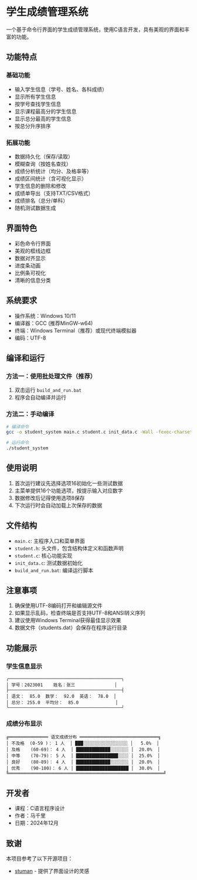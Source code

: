 # 学生成绩管理系统

一个基于命令行界面的学生成绩管理系统，使用C语言开发，具有美观的界面和丰富的功能。

## 功能特点

### 基础功能
- 输入学生信息（学号、姓名、各科成绩）
- 显示所有学生信息
- 按学号查找学生信息
- 显示课程最高分的学生信息
- 显示总分最高的学生信息
- 按总分升序排序

### 拓展功能
- 数据持久化（保存/读取）
- 模糊查询（按姓名查找）
- 成绩分析统计（均分、及格率等）
- 成绩区间统计（含可视化显示）
- 学生信息的删除和修改
- 成绩单导出（支持TXT/CSV格式）
- 成绩排名（总分/单科）
- 随机测试数据生成

## 界面特色
- 彩色命令行界面
- 美观的框线边框
- 数据对齐显示
- 进度条动画
- 比例条可视化
- 清晰的信息分类

## 系统要求
- 操作系统：Windows 10/11
- 编译器：GCC (推荐MinGW-w64)
- 终端：Windows Terminal（推荐）或现代终端模拟器
- 编码：UTF-8

## 编译和运行

### 方法一：使用批处理文件（推荐）
1. 双击运行 `build_and_run.bat`
2. 程序会自动编译并运行

### 方法二：手动编译
```bash
# 编译命令
gcc -o student_system main.c student.c init_data.c -Wall -fexec-charset=UTF-8 -finput-charset=UTF-8

# 运行命令
./student_system
```

## 使用说明
1. 首次运行建议先选择选项16初始化一些测试数据
2. 主菜单提供16个功能选项，按提示输入对应数字
3. 数据修改后记得使用选项8保存
4. 下次运行时会自动加载上次保存的数据

## 文件结构
- `main.c`: 主程序入口和菜单界面
- `student.h`: 头文件，包含结构体定义和函数声明
- `student.c`: 核心功能实现
- `init_data.c`: 测试数据初始化
- `build_and_run.bat`: 编译运行脚本

## 注意事项
1. 确保使用UTF-8编码打开和编辑源文件
2. 如果显示乱码，检查终端是否支持UTF-8和ANSI转义序列
3. 建议使用Windows Terminal获得最佳显示效果
4. 数据文件（students.dat）会保存在程序运行目录

## 功能展示

### 学生信息显示
```
╭───────────────────────────────────────────╮
│ 学号：2023001    姓名：张三               │
├───────────────────────────────────────────┤
│ 语文：  85.0  数学：  92.0  英语：  78.0  │
│ 总分： 255.0  平均分：  85.0              │
╰───────────────────────────────────────────╯
```

### 成绩分布显示
```
╔═══════════════ 语文成绩分布 ══════════════════════════════╗
│ 不及格  (0-59 )： 1 人  │ ███░░░░░░░░░░░░░░░░░ │   5.0%  │
│ 及格    (60-69)： 4 人  │ █████████████░░░░░░░ │  20.0%  │
│ 中等    (70-79)： 5 人  │ ████████████████░░░░ │  25.0%  │
│ 良好    (80-89)： 4 人  │ █████████████░░░░░░░ │  20.0%  │
│ 优秀    (90-100)： 6 人 │ ████████████████████ │  30.0%  │
╚═══════════════════════════════════════════════════════════╝
```

## 开发者
- 课程：C语言程序设计
- 作者：马千里
- 日期：2024年12月

## 致谢
本项目参考了以下开源项目：
- [stuman](https://github.com/zetaloop/stuman) - 提供了界面设计的灵感

